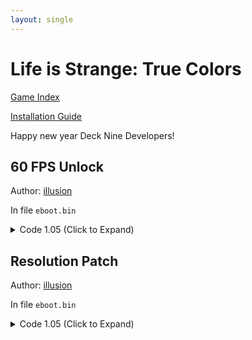 ```yaml
---
layout: single
---
```


# Life is Strange: True Colors

[Game Index](/patch/#patches)

[Installation Guide](https://illusion0001.github.io/install-instructions/)

Happy new year Deck Nine Developers!

## 60 FPS Unlock

Author: [illusion](https://twitter.com/illusion0002)

In file `eboot.bin`

<details>
<summary>Code 1.05 (Click to Expand)</summary>

{% highlight yml %}
- game: "Life is Strange: True Colors"
  app_ver: "01.05"
  patch_ver: "1.0"
  name: "60 FPS Unlock"
  author: "illusion"
  note:
  arch: generic_orbis
  enabled: False # Todo: move this to a separate file
  patch_list:
        - [ bytes, 0x414B742, "EB 07" ]
{% endhighlight %}

</details>

## Resolution Patch

Author: [illusion](https://twitter.com/illusion0002)

In file `eboot.bin`

<details>
<summary>Code 1.05 (Click to Expand)</summary>

{% highlight yml %}
- game: "Life is Strange: True Colors"
  app_ver: "01.05"
  patch_ver: "1.0"
  name: "60 FPS Unlock"
  author: "illusion"
  note:
  arch: generic_orbis
  enabled: False # Todo: move this to a separate file
  patch_list:
        - [ bytes, 0x3A0540C, "48 E8 C1 84 5D 02" ]
        - [ bytes, 0x5FDD8D2, "00 41 C7 04 8E 00 00 86 42 C4 C1 7A 10 04 8E C3" ]
{% endhighlight %}

</details>
